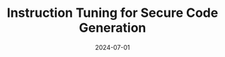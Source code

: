 ---
layout: post
title: "Instruction Tuning for Secure Code Generation"
date: 2024-07-01
categories: research
authors: "<u>Jingxuan He</u>*,  Mark Vero*, Gabriela Krasnopolska, Martin Vechev"
venue: "International Conference on Machine Learning (ICML)"
paper: https://arxiv.org/pdf/2402.09497
code: https://github.com/eth-sri/SafeCoder
---